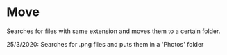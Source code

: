 # Move
Searches for files with same extension and moves them to a certain folder.

25/3/2020: Searches for .png files and puts them in a 'Photos' folder
